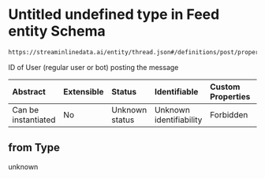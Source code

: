# Untitled undefined type in Feed entity Schema

```txt
https://streaminlinedata.ai/entity/thread.json#/definitions/post/properties/from
```

ID of User (regular user or bot) posting the message

| Abstract            | Extensible | Status         | Identifiable            | Custom Properties | Additional Properties | Access Restrictions | Defined In                                                |
| :------------------ | :--------- | :------------- | :---------------------- | :---------------- | :-------------------- | :------------------ | :-------------------------------------------------------- |
| Can be instantiated | No         | Unknown status | Unknown identifiability | Forbidden         | Allowed               | none                | [thread.json*](thread.md "open original schema") |

## from Type

unknown
